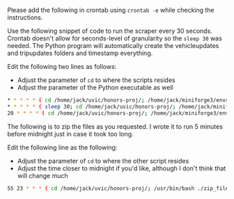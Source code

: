 Please add the following in crontab using `crontab -e` while checking the
instructions.

Use the following snippet of code to run the scraper every 30 seconds. Crontab
doesn't allow for seconds-level of granularity so the `sleep 30` was needed.
The Python program will automatically create the vehicleupdates and tripupdates
folders and timestamp everything.

Edit the following two lines as follows:
- Adjust the parameter of `cd` to where the scripts resides
- Adjust the parameter of the Python executable as well

```bash
* * * * * ( cd /home/jack/uvic/honors-proj/; /home/jack/miniforge3/envs/ai-ml/bin/python ./vehicle_update_scraper.py )
* * * * * ( sleep 30; cd /home/jack/uvic/honors-proj/; /home/jack/miniforge3/envs/ai-ml/bin/python ./vehicle_update_scraper.py )
20 * * * * ( cd /home/jack/uvic/honors-proj/; /home/jack/miniforge3/envs/ai-ml/bin/python ./trip_update_scraper.py )
```

The following is to zip the files as you requested. I wrote it to run 5 minutes
before midnight just in case it took too long.

Edit the following line as the following:
- Adjust the parameter of `cd` to where the other script resides
- Adjust the time closer to midnight if you'd like, although I don't
think that will change much
```bash
55 23 * * * ( cd /home/jack/uvic/honors-proj/; /usr/bin/bash ./zip_files.sh )
```